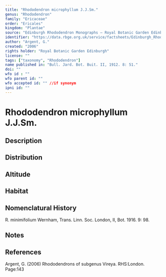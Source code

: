 ```yaml
---
title: "Rhododendron microphyllum J.J.Sm."
genus: "Rhododendron"
family: "Ericaceae"
order: "Ericales"
kingdom: "Plantae"
source: "Edinburgh Rhododendron Monographs – Royal Botanic Garden Edinburgh"
identifier: "https://data.rbge.org.uk/service/factsheets/Edinburgh_Rhododendron_Monographs.xhtml"
author: "Argent, G."
created: "2006"
rights holder: "Royal Botanic Garden Edinburgh"
license: ""
tags: ["taxonomy", "Rhododendron"]
name published in: "Bull. Jard. Bot. Buit. II, 1912. 8: 51."
doi: ""
wfo id : ""
wfo parent id: ""
wfo accepted id: "" //if synonym                      
ipni id: ""
---
```


                       

# Rhododendron microphyllum J.J.Sm.

## Description


## Distribution


## Altitude


## Habitat


## Nomenclatural History
R. minimifolium Wernham, Trans. Linn. Soc. London, II, Bot. 1916. 9: 98.
                       
## Notes


## References

Argent, G. (2006) Rhododendrons of subgenus Vireya. RHS:London. Page:143
